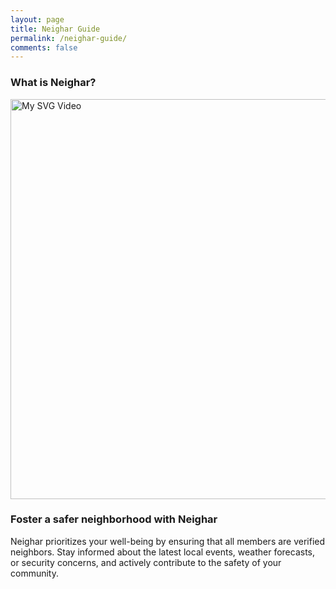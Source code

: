```yaml
---
layout: page
title: Neighar Guide
permalink: /neighar-guide/
comments: false
---
```


### What is Neighar?

<div style="text-align=:center;">
    <img src="{{ '/assets/videos/1.gif' | relative_url }}" alt="My SVG Video" width="640">
</div>

### Foster a safer neighborhood with Neighar

Neighar prioritizes your well-being by ensuring that all members are verified neighbors. Stay informed about the latest local events, weather forecasts, or security concerns, and actively contribute to the safety of your community.
